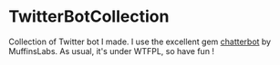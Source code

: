TwitterBotCollection
====================

Collection of Twitter bot I made.
I use the excellent gem [chatterbot](http://muffinlabs.com/chatterbot) by MuffinsLabs.
As usual, it's under WTFPL, so have fun !
